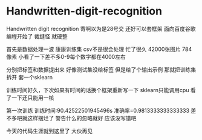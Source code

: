 # Handwritten-digit-recognition
Handwritten digit recognition
寄啊以为是28号交
还好可以套框架
面向百度谷歌编程开始了
裁缝怪 就硬整

首先是数据处理一波
康康训练集
csv不是很会处理 忙了很久
42000张图片 784像素
小看了一下差不多0-9每个数字都在4000左右

分别把标签和数据提出来
好像测试集没给标签
但是给了个输出示例
那就把训练集拆开
套一个sklearn

训练时间好久，下次如果有时间的话换个框架重新写一下
sklearn只能调用cpu
看了一下还只能用一核

第一次训练
训练时间:90.42522501945496s
准确率=0.9813333333333333
差不多吧就这样摆烂了
警告什么的忽略就好
应该没写错吧

今天的代码生涯就到这里了
大伙再见

